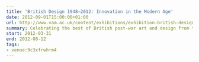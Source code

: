 ```yaml
---
title: 'British Design 1948–2012: Innovation in the Modern Age'
date: 2012-09-01T15:00:00+01:00
url: http://www.vam.ac.uk/content/exhibitions/exhibition-british-design/
summary: Celebrating the best of British post-war art and design from the 1948 'Austerity Games' to the present day.
start: 2012-03-31
end: 2012-08-12
tags:
- venue:9c3xfrwh+m4
---
```

